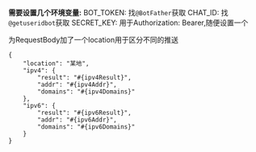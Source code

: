 **需要设置几个环境变量:**
BOT_TOKEN: 找`@BotFather`获取
CHAT_ID: 找`@getuseridbot`获取
SECRET_KEY: 用于Authorization: Bearer,随便设置一个

为RequestBody加了一个location用于区分不同的推送

```
{
    "location": "某地",
    "ipv4": {
        "result": "#{ipv4Result}",
        "addr": "#{ipv4Addr}",
        "domains": "#{ipv4Domains}"
    },
    "ipv6": {
        "result": "#{ipv6Result}",
        "addr": "#{ipv6Addr}",
        "domains": "#{ipv6Domains}"
    }
}
